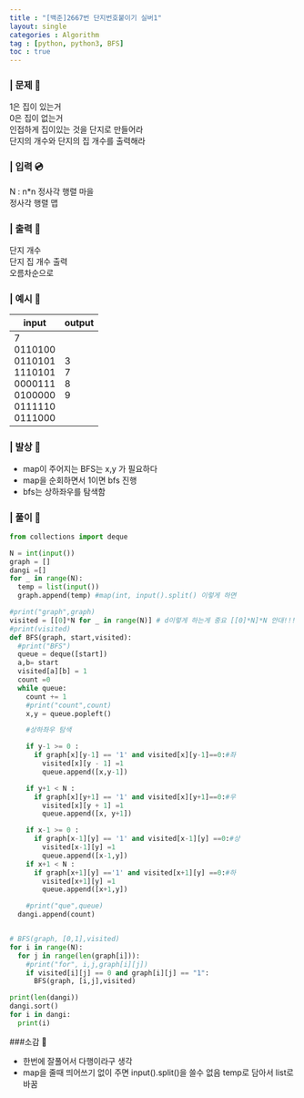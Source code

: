 ```yaml
---
title : "[백준]2667번 단지번호붙이기 실버1"
layout: single
categories : Algorithm
tag : [python, python3, BFS]
toc : true
---
```


### | 문제 :crystal_ball:
1은 집이 있는거  
0은 집이 없는거  
인접하게 집이있는 것을 단지로 만들어라  
단지의 개수와 단지의 집 개수를 출력해라  

### | 입력 :cd:
N : n*n 정사각 행렬 마을  
정사각 행렬 맵

### | 출력 :dvd:
단지 개수  
단지 집 개수 출력  
오름차순으로 

### | 예시 :pill:
|**input**|**output**|
|---|---|
|7<br>0110100<br>0110101<br>1110101<br>0000111<br>0100000<br>0111110<br>0111000<br>|3<br>7<br>8<br>9<br>|

### | 발상 :mag_right:
- map이 주어지는 BFS는 x,y 가 필요하다
- map을 순회하면서 1이면 bfs 진행
- bfs는 상하좌우를 탐색함

### | 풀이  :tada:
```python
from collections import deque

N = int(input())
graph = []
dangi =[]
for _ in range(N):
  temp = list(input())
  graph.append(temp) #map(int, input().split() 이렇게 하면

#print("graph",graph)
visited = [[0]*N for _ in range(N)] # d이렇게 하는게 중요 [[0]*N]*N 안대!!!
#print(visited)
def BFS(graph, start,visited):
  #print("BFS")
  queue = deque([start])
  a,b= start
  visited[a][b] = 1
  count =0
  while queue:
    count += 1
    #print("count",count)
    x,y = queue.popleft()

    #상하좌우 탐색

    if y-1 >= 0 :
      if graph[x][y-1] == '1' and visited[x][y-1]==0:#좌
        visited[x][y - 1] =1
        queue.append([x,y-1])

    if y+1 < N :
      if graph[x][y+1] == '1' and visited[x][y+1]==0:#우
        visited[x][y + 1] =1
        queue.append([x, y+1])

    if x-1 >= 0 :
      if graph[x-1][y] == '1' and visited[x-1][y] ==0:#상
        visited[x-1][y] =1
        queue.append([x-1,y])
    if x+1 < N :
      if graph[x+1][y] =='1' and visited[x+1][y] ==0:#하
        visited[x+1][y] =1
        queue.append([x+1,y])

    #print("que",queue)
  dangi.append(count)


# BFS(graph, [0,1],visited)
for i in range(N):
  for j in range(len(graph[i])):
    #print("for", i,j,graph[i][j])
    if visited[i][j] == 0 and graph[i][j] == "1":
      BFS(graph, [i,j],visited)

print(len(dangi))
dangi.sort()
for i in dangi:
  print(i)
```
###소감 :pushpin:
- 한번에 잘풀어서 다행이라구 생각
- map을 줄때 띄어쓰기 없이 주면 input().split()을 쓸수 없음 temp로 담아서 list로 바꿈